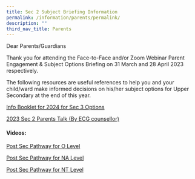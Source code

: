 ```yaml
---
title: Sec 2 Subject Briefing Information
permalink: /information/parents/permalink/
description: ""
third_nav_title: Parents
---
```

Dear Parents/Guardians
  
Thank you for attending the Face-to-Face and/or Zoom Webinar Parent Engagement & Subject Options Briefing on 31 March and 28 April 2023 respectively.
  

The following resources are useful references to help you and your child/ward make informed decisions on his/her subject options for Upper Secondary at the end of this year.

[Info Booklet for 2024 for Sec 3 Options](/files/info%20booklet%20for%202024%20sec%203%20subject%20options%20exercise%20(1).pdf)

[2023 Sec 2 Parents Talk (By ECG counsellor)](/files/2023%20sec%202%20parents%20talk%20(by%20ecg%20counsellor).pdf)

#### Videos:
[Post Sec Pathway for O Level](https://youtu.be/LyFjnqf03bo)


[Post Sec Pathway for NA Level](https://youtu.be/UMu1iM-e-K0)

[ Post Sec Pathway for NT Level ](https://youtu.be/IBvRGQvUiCk)